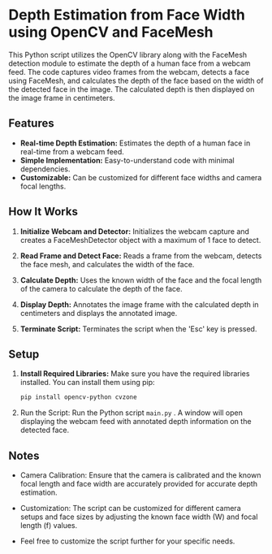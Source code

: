 # Depth Estimation from Face Width using OpenCV and FaceMesh

This Python script utilizes the OpenCV library along with the FaceMesh detection module to estimate the depth of a human face from a webcam feed. The code captures video frames from the webcam, detects a face using FaceMesh, and calculates the depth of the face based on the width of the detected face in the image. The calculated depth is then displayed on the image frame in centimeters.

## Features

- **Real-time Depth Estimation:** Estimates the depth of a human face in real-time from a webcam feed.
- **Simple Implementation:** Easy-to-understand code with minimal dependencies.
- **Customizable:** Can be customized for different face widths and camera focal lengths.

## How It Works

1. **Initialize Webcam and Detector:** Initializes the webcam capture and creates a FaceMeshDetector object with a maximum of 1 face to detect.

2. **Read Frame and Detect Face:** Reads a frame from the webcam, detects the face mesh, and calculates the width of the face.

3. **Calculate Depth:** Uses the known width of the face and the focal length of the camera to calculate the depth of the face.

4. **Display Depth:** Annotates the image frame with the calculated depth in centimeters and displays the annotated image.

5. **Terminate Script:** Terminates the script when the 'Esc' key is pressed.

## Setup

1. **Install Required Libraries:** Make sure you have the required libraries installed. You can install them using pip:
   ```bash
   pip install opencv-python cvzone
2. Run the Script: Run the Python script `main.py` . A window will open displaying the webcam feed with annotated depth information on the detected face.

## Notes
- Camera Calibration: Ensure that the camera is calibrated and the known focal length and face width are accurately provided for accurate depth estimation.

- Customization: The script can be customized for different camera setups and face sizes by adjusting the known face width (W) and focal length (f) values.

- Feel free to customize the script further for your specific needs.

